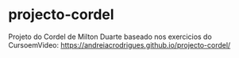 # projecto-cordel
Projeto do Cordel de Milton Duarte baseado nos exercicios do CursoemVideo: https://andreiacrodrigues.github.io/projecto-cordel/

